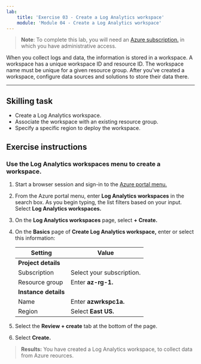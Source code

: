 ```yaml
---
lab:
    title: 'Exercise 03 - Create a Log Analytics workspace'
    module: 'Module 04 - Create a Log Analytics workspace'
---
```



>**Note**: To complete this lab, you will need an [Azure subscription.](https://azure.microsoft.com/en-us/free/?azure-portal=true) in which you have administrative access. 


When you collect logs and data, the information is stored in a workspace. A workspace has a unique workspace ID and resource ID. The workspace name must be unique for a given resource group. After you've created a workspace, configure data sources and solutions to store their data there. 

---

## Skilling task

- Create a Log Analytics workspace.
- Associate the workspace with an existing resource group.
- Specify a specific region to deploy the workspace.

## Exercise instructions 

### Use the Log Analytics workspaces menu to create a workspace.

1. Start a browser session and sign-in to the [Azure portal menu.](https://portal.azure.com/)
   
2. From the Azure portal menu, enter **Log Analytics workspaces** in the search box. As you begin typing, the list filters based on your input. Select **Log Analytics workspaces.**

4. On the **Log Analytics workspaces** page, select **+ Create.**

5. On the **Basics** page of **Create Log Analytics workspace,** enter or select this information:
   
   |Setting|Value|
   |---|---|
   |**Project details**|
   |Subscription|Select your subscription.|
   |Resource group|Enter **az-rg-1.**|
   |**Instance details**|
   |Name|Enter **azwrkspc1a.**|
   |Region|Select **East US.**|

6. Select the **Review + create** tab at the bottom of the page.
  
8. Select **Create.**

> **Results:** You have created a Log Analytics workspace, to collect data from Azure reources.
